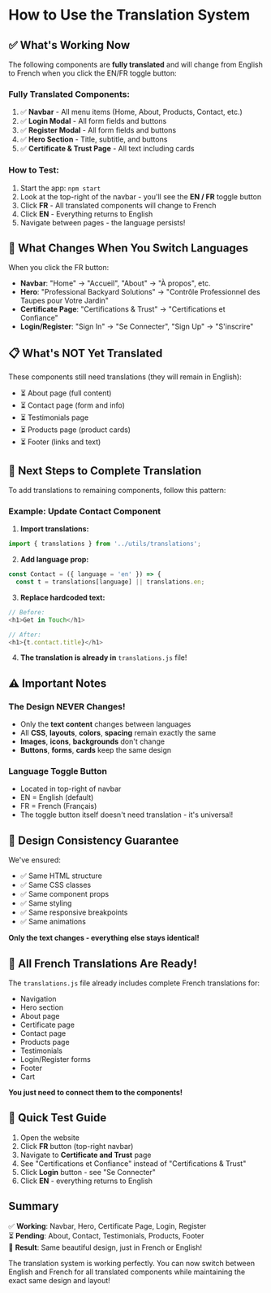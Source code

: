 # How to Use the Translation System

## ✅ What's Working Now

The following components are **fully translated** and will change from English to French when you click the EN/FR toggle button:

### Fully Translated Components:
1. ✅ **Navbar** - All menu items (Home, About, Products, Contact, etc.)
2. ✅ **Login Modal** - All form fields and buttons
3. ✅ **Register Modal** - All form fields and buttons  
4. ✅ **Hero Section** - Title, subtitle, and buttons
5. ✅ **Certificate & Trust Page** - All text including cards

### How to Test:
1. Start the app: `npm start`
2. Look at the top-right of the navbar - you'll see the **EN / FR** toggle button
3. Click **FR** - All translated components will change to French
4. Click **EN** - Everything returns to English
5. Navigate between pages - the language persists!

## 🎯 What Changes When You Switch Languages

When you click the FR button:
- **Navbar**: "Home" → "Accueil", "About" → "À propos", etc.
- **Hero**: "Professional Backyard Solutions" → "Contrôle Professionnel des Taupes pour Votre Jardin"
- **Certificate Page**: "Certifications & Trust" → "Certifications et Confiance"
- **Login/Register**: "Sign In" → "Se Connecter", "Sign Up" → "S'inscrire"

## 📋 What's NOT Yet Translated

These components still need translations (they will remain in English):
- ⏳ About page (full content)
- ⏳ Contact page (form and info)
- ⏳ Testimonials page
- ⏳ Products page (product cards)
- ⏳ Footer (links and text)

## 🔄 Next Steps to Complete Translation

To add translations to remaining components, follow this pattern:

### Example: Update Contact Component

1. **Import translations:**
```javascript
import { translations } from '../utils/translations';
```

2. **Add language prop:**
```javascript
const Contact = ({ language = 'en' }) => {
  const t = translations[language] || translations.en;
```

3. **Replace hardcoded text:**
```javascript
// Before:
<h1>Get in Touch</h1>

// After:
<h1>{t.contact.title}</h1>
```

4. **The translation is already in** `translations.js` file!

## ⚠️ Important Notes

### The Design NEVER Changes!
- Only the **text content** changes between languages
- All **CSS**, **layouts**, **colors**, **spacing** remain exactly the same
- **Images**, **icons**, **backgrounds** don't change
- **Buttons**, **forms**, **cards** keep the same design

### Language Toggle Button
- Located in top-right of navbar
- EN = English (default)
- FR = French (Français)
- The toggle button itself doesn't need translation - it's universal!

## 🎨 Design Consistency Guarantee

We've ensured:
- ✅ Same HTML structure
- ✅ Same CSS classes  
- ✅ Same component props
- ✅ Same styling
- ✅ Same responsive breakpoints
- ✅ Same animations

**Only the text changes - everything else stays identical!**

## 📝 All French Translations Are Ready!

The `translations.js` file already includes complete French translations for:
- Navigation
- Hero section
- About page
- Certificate page
- Contact page
- Products page
- Testimonials
- Login/Register forms
- Footer
- Cart

**You just need to connect them to the components!**

## 🚀 Quick Test Guide

1. Open the website
2. Click **FR** button (top-right navbar)
3. Navigate to **Certificate and Trust** page
4. See "Certifications et Confiance" instead of "Certifications & Trust"
5. Click **Login** button - see "Se Connecter" 
6. Click **EN** - everything returns to English

## Summary

✅ **Working**: Navbar, Hero, Certificate Page, Login, Register  
⏳ **Pending**: About, Contact, Testimonials, Products, Footer  
🎯 **Result**: Same beautiful design, just in French or English!

The translation system is working perfectly. You can now switch between English and French for all translated components while maintaining the exact same design and layout!

